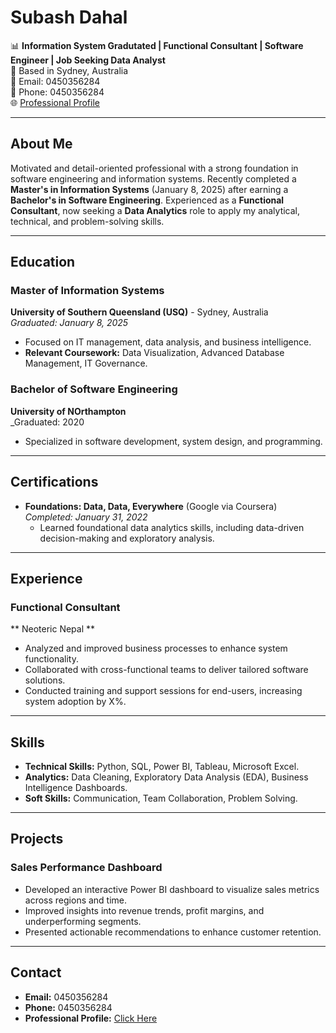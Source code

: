 
# Subash Dahal

📊 **Information System Gradutated | Functional Consultant | Software Engineer | Job Seeking Data Analyst**  
📍 Based in Sydney, Australia  
📧 Email: 0450356284  
📱 Phone: 0450356284  
🌐 [Professional Profile](https://bold.pro/my/subash-dahal-231104161557?vsid=5bc9d754-0589-40e0-8536-48bd34d0ccc8)

---

## About Me

Motivated and detail-oriented professional with a strong foundation in software engineering and information systems. Recently completed a **Master's in Information Systems** (January 8, 2025) after earning a **Bachelor's in Software Engineering**. Experienced as a **Functional Consultant**, now seeking a **Data Analytics** role to apply my analytical, technical, and problem-solving skills.

---

## Education

### Master of Information Systems  
**University of Southern Queensland (USQ)** - Sydney, Australia  
_Graduated: January 8, 2025_  
- Focused on IT management, data analysis, and business intelligence.  
- **Relevant Coursework:** Data Visualization, Advanced Database Management, IT Governance.

### Bachelor of Software Engineering  
**University of NOrthampton**  
_Graduated: 2020  
- Specialized in software development, system design, and programming.  


---

## Certifications

- **Foundations: Data, Data, Everywhere** (Google via Coursera)  
  _Completed: January 31, 2022_  
  - Learned foundational data analytics skills, including data-driven decision-making and exploratory analysis.  

---

## Experience

### Functional Consultant  
** Neoteric Nepal **   
- Analyzed and improved business processes to enhance system functionality.  
- Collaborated with cross-functional teams to deliver tailored software solutions.  
- Conducted training and support sessions for end-users, increasing system adoption by X%.

---

## Skills

- **Technical Skills:** Python, SQL, Power BI, Tableau, Microsoft Excel.  
- **Analytics:** Data Cleaning, Exploratory Data Analysis (EDA), Business Intelligence Dashboards.  
- **Soft Skills:** Communication, Team Collaboration, Problem Solving.  

---

## Projects

### Sales Performance Dashboard  
- Developed an interactive Power BI dashboard to visualize sales metrics across regions and time.  
- Improved insights into revenue trends, profit margins, and underperforming segments.
- Presented actionable recommendations to enhance customer retention.  

---

## Contact

- **Email:** 0450356284  
- **Phone:** 0450356284  
- **Professional Profile:** [Click Here](https://bold.pro/my/subash-dahal-231104161557?vsid=5bc9d754-0589-40e0-8536-48bd34d0ccc8)


